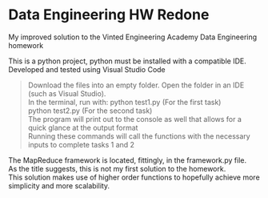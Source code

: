 # Data Engineering HW Redone
My improved solution to the Vinted Engineering Academy Data Engineering homework   

This is a python project, python must be installed with a compatible IDE.
Developed and tested using Visual Studio Code  

>Download the files into an empty folder. Open the folder in an IDE (such as Visual Studio).   
In the terminal, run with:
python test1.py (For the first task)  
python test2.py (For the second task)   
The program will print out to the console as well that allows for a quick glance at the output format  
Running these commands will call the functions with the necessary inputs to complete tasks 1 and 2   

The MapReduce framework is located, fittingly, in the framework.py file.  
As the title suggests, this is not my first solution to the homework.  
This solution makes use of higher order functions to hopefully achieve more simplicity and more scalability.
